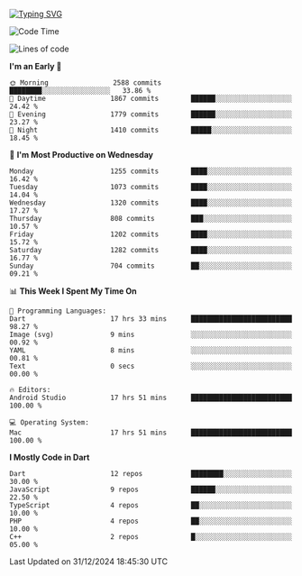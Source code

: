 
<a href="https://git.io/typing-svg"><img src="https://readme-typing-svg.demolab.com?font=Source+Code+Pro&pause=1000&random=false&width=435&lines=Hey+%F0%9F%A5%B6+iam+Yaskraz" alt="Typing SVG" /></a>
<!--START_SECTION:waka-->
![Code Time](http://img.shields.io/badge/Code%20Time-874%20hrs%2042%20mins-blue)

![Lines of code](https://img.shields.io/badge/From%20Hello%20World%20I%27ve%20Written-4.7%20million%20lines%20of%20code-blue)

**I'm an Early 🐤** 

```text
🌞 Morning                2588 commits        ████████░░░░░░░░░░░░░░░░░   33.86 % 
🌆 Daytime                1867 commits        ██████░░░░░░░░░░░░░░░░░░░   24.42 % 
🌃 Evening                1779 commits        ██████░░░░░░░░░░░░░░░░░░░   23.27 % 
🌙 Night                  1410 commits        █████░░░░░░░░░░░░░░░░░░░░   18.45 % 
```
📅 **I'm Most Productive on Wednesday** 

```text
Monday                   1255 commits        ████░░░░░░░░░░░░░░░░░░░░░   16.42 % 
Tuesday                  1073 commits        ████░░░░░░░░░░░░░░░░░░░░░   14.04 % 
Wednesday                1320 commits        ████░░░░░░░░░░░░░░░░░░░░░   17.27 % 
Thursday                 808 commits         ███░░░░░░░░░░░░░░░░░░░░░░   10.57 % 
Friday                   1202 commits        ████░░░░░░░░░░░░░░░░░░░░░   15.72 % 
Saturday                 1282 commits        ████░░░░░░░░░░░░░░░░░░░░░   16.77 % 
Sunday                   704 commits         ██░░░░░░░░░░░░░░░░░░░░░░░   09.21 % 
```


📊 **This Week I Spent My Time On** 

```text
💬 Programming Languages: 
Dart                     17 hrs 33 mins      █████████████████████████   98.27 % 
Image (svg)              9 mins              ░░░░░░░░░░░░░░░░░░░░░░░░░   00.92 % 
YAML                     8 mins              ░░░░░░░░░░░░░░░░░░░░░░░░░   00.81 % 
Text                     0 secs              ░░░░░░░░░░░░░░░░░░░░░░░░░   00.00 % 

🔥 Editors: 
Android Studio           17 hrs 51 mins      █████████████████████████   100.00 % 

💻 Operating System: 
Mac                      17 hrs 51 mins      █████████████████████████   100.00 % 
```

**I Mostly Code in Dart** 

```text
Dart                     12 repos            ████████░░░░░░░░░░░░░░░░░   30.00 % 
JavaScript               9 repos             ██████░░░░░░░░░░░░░░░░░░░   22.50 % 
TypeScript               4 repos             ██░░░░░░░░░░░░░░░░░░░░░░░   10.00 % 
PHP                      4 repos             ██░░░░░░░░░░░░░░░░░░░░░░░   10.00 % 
C++                      2 repos             █░░░░░░░░░░░░░░░░░░░░░░░░   05.00 % 
```




 Last Updated on 31/12/2024 18:45:30 UTC
<!--END_SECTION:waka-->
